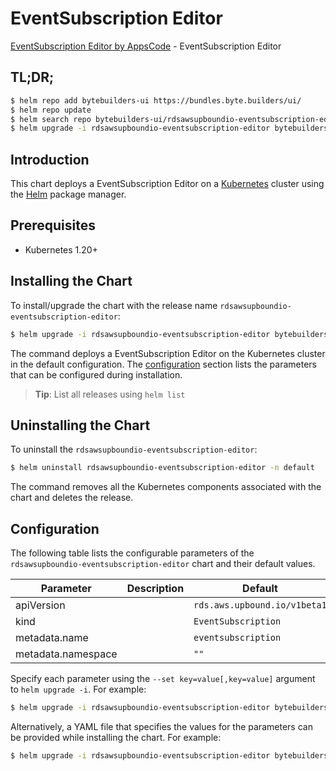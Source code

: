 # EventSubscription Editor

[EventSubscription Editor by AppsCode](https://byte.builders) - EventSubscription Editor

## TL;DR;

```bash
$ helm repo add bytebuilders-ui https://bundles.byte.builders/ui/
$ helm repo update
$ helm search repo bytebuilders-ui/rdsawsupboundio-eventsubscription-editor --version=v0.4.18
$ helm upgrade -i rdsawsupboundio-eventsubscription-editor bytebuilders-ui/rdsawsupboundio-eventsubscription-editor -n default --create-namespace --version=v0.4.18
```

## Introduction

This chart deploys a EventSubscription Editor on a [Kubernetes](http://kubernetes.io) cluster using the [Helm](https://helm.sh) package manager.

## Prerequisites

- Kubernetes 1.20+

## Installing the Chart

To install/upgrade the chart with the release name `rdsawsupboundio-eventsubscription-editor`:

```bash
$ helm upgrade -i rdsawsupboundio-eventsubscription-editor bytebuilders-ui/rdsawsupboundio-eventsubscription-editor -n default --create-namespace --version=v0.4.18
```

The command deploys a EventSubscription Editor on the Kubernetes cluster in the default configuration. The [configuration](#configuration) section lists the parameters that can be configured during installation.

> **Tip**: List all releases using `helm list`

## Uninstalling the Chart

To uninstall the `rdsawsupboundio-eventsubscription-editor`:

```bash
$ helm uninstall rdsawsupboundio-eventsubscription-editor -n default
```

The command removes all the Kubernetes components associated with the chart and deletes the release.

## Configuration

The following table lists the configurable parameters of the `rdsawsupboundio-eventsubscription-editor` chart and their default values.

|     Parameter      | Description |                 Default                 |
|--------------------|-------------|-----------------------------------------|
| apiVersion         |             | <code>rds.aws.upbound.io/v1beta1</code> |
| kind               |             | <code>EventSubscription</code>          |
| metadata.name      |             | <code>eventsubscription</code>          |
| metadata.namespace |             | <code>""</code>                         |


Specify each parameter using the `--set key=value[,key=value]` argument to `helm upgrade -i`. For example:

```bash
$ helm upgrade -i rdsawsupboundio-eventsubscription-editor bytebuilders-ui/rdsawsupboundio-eventsubscription-editor -n default --create-namespace --version=v0.4.18 --set apiVersion=rds.aws.upbound.io/v1beta1
```

Alternatively, a YAML file that specifies the values for the parameters can be provided while
installing the chart. For example:

```bash
$ helm upgrade -i rdsawsupboundio-eventsubscription-editor bytebuilders-ui/rdsawsupboundio-eventsubscription-editor -n default --create-namespace --version=v0.4.18 --values values.yaml
```
